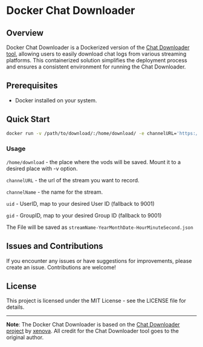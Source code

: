 # Docker Chat Downloader

## Overview

Docker Chat Downloader is a Dockerized version of the [Chat Downloader tool](https://github.com/xenova/chat-downloader), allowing users to easily download chat logs from various streaming platforms. This containerized solution simplifies the deployment process and ensures a consistent environment for running the Chat Downloader.

## Prerequisites

- Docker installed on your system.

## Quick Start

```bash
docker run -v /path/to/download/:/home/download/ -e channelURL='https://www.twitch.tv/twitch' -e channelName='twitch' -e uid='1000' -e gid='1000' ghcr.io/lauwarm/docker-chat-downloader:main
```

### Usage

`/home/download` - the place where the vods will be saved. Mount it to a desired place with -v option.

`channelURL` - the url of the stream you want to record.

`channelName` - the name for the stream.

`uid` - UserID, map to your desired User ID (fallback to 9001)

`gid` - GroupID, map to your desired Group ID (fallback to 9001)

The File will be saved as `streamName-YearMonthDate-HourMinuteSecond.json`

## Issues and Contributions

If you encounter any issues or have suggestions for improvements, please create an issue. Contributions are welcome!

## License

This project is licensed under the MIT License - see the LICENSE file for details.

---

**Note**: The Docker Chat Downloader is based on the [Chat Downloader project](https://github.com/xenova/chat-downloader/) by [xenova](https://github.com/xenova). All credit for the Chat Downloader tool goes to the original author.
